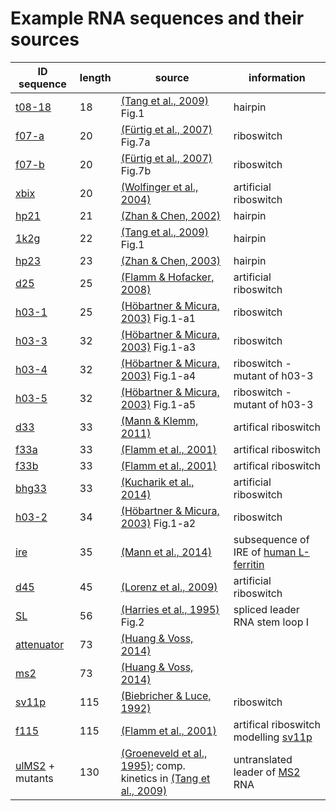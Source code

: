 
# Example RNA sequences and their sources

| ID  sequence | length | source | information |
| --- | --- | --- | --- |
| [t08-18](t08-18) | 18 | [(Tang et al., 2009)](https://doi.org/10.1016/j.jmb.2008.02.007) Fig.1 | hairpin |
| [f07-a](f07-a) | 20 | [(Fürtig et al., 2007)](https://doi.org/10.1002/bip.20761) Fig.7a | riboswitch |
| [f07-b](f07-b) | 20 | [(Fürtig et al., 2007)](https://doi.org/10.1002/bip.20761) Fig.7b | riboswitch |
| [xbix](xbix) | 20 | [(Wolfinger et al., 2004)](https://doi.org/10.1088/0305-4470/37/17/005) | artificial riboswitch |
| [hp21](hp21) | 21 | [(Zhan & Chen, 2002)](https://doi.org/10.1073/pnas.032443099) | hairpin |
| [1k2g](1k2g) | 22 | [(Tang et al., 2009)](https://doi.org/10.1016/j.jmb.2008.02.007) Fig.1 | hairpin |
| [hp23](hp23) | 23 | [(Zhan & Chen, 2003)](https://dx.doi.org/10.1063/1.1613255) | hairpin |
| [d25](d25) | 25 | [(Flamm & Hofacker, 2008)](https://doi.org/10.1007/s00706-008-0895-3) | artificial riboswitch |
| [h03-1](h03-1) | 25 | [(Höbartner & Micura, 2003)](https://doi.org/10.1016/S0022-2836(02)01243-3) Fig.1-a1 | riboswitch |
| [h03-3](h03-3) | 32 | [(Höbartner & Micura, 2003)](https://doi.org/10.1016/S0022-2836(02)01243-3) Fig.1-a3 | riboswitch |
| [h03-4](h03-4) | 32 | [(Höbartner & Micura, 2003)](https://doi.org/10.1016/S0022-2836(02)01243-3) Fig.1-a4 | riboswitch - mutant of h03-3 |
| [h03-5](h03-5) | 32 | [(Höbartner & Micura, 2003)](https://doi.org/10.1016/S0022-2836(02)01243-3) Fig.1-a5 | riboswitch - mutant of h03-3 |
| [d33](d33) | 33 | [(Mann & Klemm, 2011)](https://doi.org/10.1103/PhysRevE.83.011113) | artifical riboswitch |
| [f33a](f33a) | 33 | [(Flamm et al., 2001)](https://www.ncbi.nlm.nih.gov/pubmed/11233982) | artifical riboswitch |
| [f33b](f33b) | 33 | [(Flamm et al., 2001)](https://www.ncbi.nlm.nih.gov/pubmed/11233982) | artifical riboswitch |
| [bhg33](bhg33) | 33 | [(Kucharik et al., 2014)](https://doi.org/10.1093/bioinformatics/btu156) | artificial riboswitch |
| [h03-2](h03-2) | 34 | [(Höbartner & Micura, 2003)](https://doi.org/10.1016/S0022-2836(02)01243-3) Fig.1-a2 | riboswitch |
| [ire](ire) | 35 | [(Mann et al., 2014)](https://doi.org/10.1093/bioinformatics/btu337) | subsequence of IRE of [human L-ferritin](https://www.ncbi.nlm.nih.gov/nucleotide/KC153429.1) |
| [d45](d45) | 45 | [(Lorenz et al., 2009)](https://subs.emis.de/LNI/Proceedings/Proceedings157/article5381.html) | artificial riboswitch |
| [SL](SL) | 56 | [(Harries et al., 1995)](https://www.ncbi.nlm.nih.gov/pubmed/7493314) Fig.2 | spliced leader RNA stem loop I |
| [attenuator](attenuator) | 73 | [(Huang & Voss, 2014)](https://doi.org/10.1186/1471-2105-15-60) |  |
| [ms2](ms2) | 73 | [(Huang & Voss, 2014)](https://doi.org/10.1186/1471-2105-15-60) |  |
| [sv11p](sv11p) | 115 | [(Biebricher & Luce, 1992)](http://dx.doi.org/10.1002/j.1460-2075.1992.tb05620.x) | riboswitch |
| [f115](f115) | 115 | [(Flamm et al., 2001)](https://www.ncbi.nlm.nih.gov/pubmed/11233982) | artifical riboswitch modelling [sv11p](sv11p) |
| [ulMS2](ulMS2) + mutants | 130 | [(Groeneveld et al., 1995)](https://www.ncbi.nlm.nih.gov/pubmed/7489492); comp. kinetics in [(Tang et al., 2009)](https://doi.org/10.1016/j.jmb.2008.02.007) | untranslated leader of [MS2](https://www.ncbi.nlm.nih.gov/nucleotide/MK213795) RNA |
